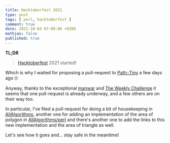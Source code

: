 ```yaml
---
title: Hacktoberfest 2021
type: post
tags: [ perl, hacktoberfest ]
comment: true
date: 2021-10-04 07:00:00 +0200
mathjax: false
published: true
---
```


**TL;DR**

> [Hacktoberfest][] 2021 started!

Which is why I waited for proposing a pull-request to [Path::Tiny][] a
few days ago 🙄

Anyway, thanks to the exceptional [manwar][] and [The Weekly
Challenge][] it seems that one pull-request is already underway, and a
few others are on their way too.

In particular, I've filed a pull-request for doing a bit of housekeeping
in [AllAlgorithms][], another one for adding an implementation of the
area of polygon in [AllAlgorithms/perl][] and there's another one to add
the links to this new implementation and the area of triangle as well.

Let's see how it goes and... stay safe in the meantime!

[Perl]: https://www.perl.org/
[Raku]: https://raku.org/
[Hacktoberfest]: https://hacktoberfest.digitalocean.com/
[AllAlgorithms]: https://allalgorithms.com/
[AllAlgorithms/perl]: https://github.com/AllAlgorithms/perl
[manwar]: http://www.manwar.org/
[Path::Tiny]: https://metacpan.org/pod/Path::Tiny
[The Weekly Challenge]: https://theweeklychallenge.org/
